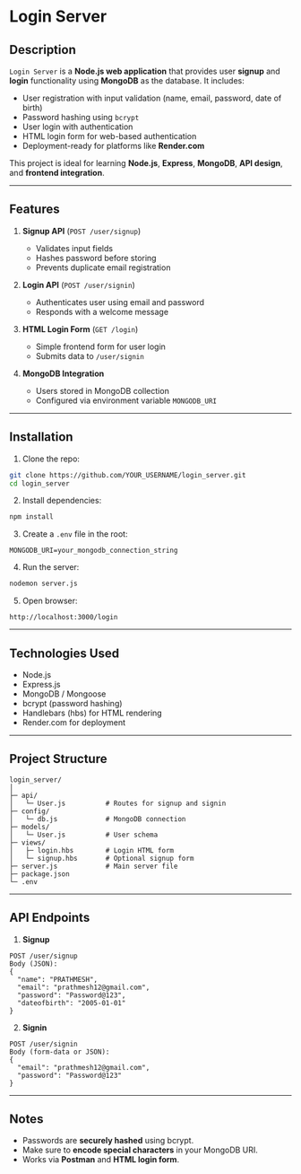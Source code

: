 # Login Server

## Description

`Login Server` is a **Node.js web application** that provides user **signup** and **login** functionality using **MongoDB** as the database. It includes:

- User registration with input validation (name, email, password, date of birth)
- Password hashing using `bcrypt`
- User login with authentication
- HTML login form for web-based authentication
- Deployment-ready for platforms like **Render.com**

This project is ideal for learning **Node.js**, **Express**, **MongoDB**, **API design**, and **frontend integration**.

---

## Features

1. **Signup API** (`POST /user/signup`)

   - Validates input fields
   - Hashes password before storing
   - Prevents duplicate email registration

2. **Login API** (`POST /user/signin`)

   - Authenticates user using email and password
   - Responds with a welcome message

3. **HTML Login Form** (`GET /login`)

   - Simple frontend form for user login
   - Submits data to `/user/signin`

4. **MongoDB Integration**

   - Users stored in MongoDB collection
   - Configured via environment variable `MONGODB_URI`

---

## Installation

1. Clone the repo:

```bash
git clone https://github.com/YOUR_USERNAME/login_server.git
cd login_server
```

2. Install dependencies:

```bash
npm install
```

3. Create a `.env` file in the root:

```env
MONGODB_URI=your_mongodb_connection_string
```

4. Run the server:

```bash
nodemon server.js
```

5. Open browser:

```
http://localhost:3000/login
```

---

## Technologies Used

- Node.js
- Express.js
- MongoDB / Mongoose
- bcrypt (password hashing)
- Handlebars (hbs) for HTML rendering
- Render.com for deployment

---

## Project Structure

```
login_server/
│
├─ api/
│   └─ User.js          # Routes for signup and signin
├─ config/
│   └─ db.js            # MongoDB connection
├─ models/
│   └─ User.js          # User schema
├─ views/
│   ├─ login.hbs        # Login HTML form
│   └─ signup.hbs       # Optional signup form
├─ server.js            # Main server file
├─ package.json
└─ .env
```

---

## API Endpoints

1. **Signup**

```
POST /user/signup
Body (JSON):
{
  "name": "PRATHMESH",
  "email": "prathmesh12@gmail.com",
  "password": "Password@123",
  "dateofbirth": "2005-01-01"
}
```

2. **Signin**

```
POST /user/signin
Body (form-data or JSON):
{
  "email": "prathmesh12@gmail.com",
  "password": "Password@123"
}
```

---

## Notes

- Passwords are **securely hashed** using bcrypt.
- Make sure to **encode special characters** in your MongoDB URI.
- Works via **Postman** and **HTML login form**.

